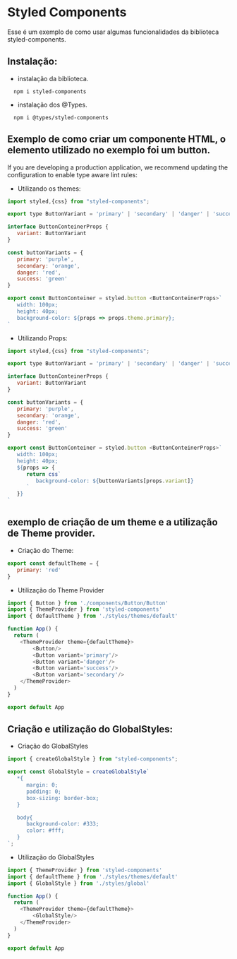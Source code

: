 # Styled Components

Esse é um exemplo de como usar algumas funcionalidades da biblioteca styled-components.

## Instalação:
- instalação da biblioteca.
```
  npm i styled-components
```
- instalação dos @Types.
```
  npm i @types/styled-components
```



## Exemplo de como criar um componente HTML, o elemento utilizado no exemplo foi um button.

If you are developing a production application, we recommend updating the configuration to enable type aware lint rules:

- Utilizando os themes:

```js
import styled,{css} from "styled-components";

export type ButtonVariant = 'primary' | 'secondary' | 'danger' | 'success'

interface ButtonConteinerProps {
   variant: ButtonVariant
}

const buttonVariants = {
   primary: 'purple',
   secondary: 'orange',
   danger: 'red',
   success: 'green'
}

export const ButtonConteiner = styled.button <ButtonConteinerProps>`
   width: 100px;
   height: 40px;
   background-color: ${props => props.theme.primary};
`
```
- Utilizando Props:

```js
import styled,{css} from "styled-components";

export type ButtonVariant = 'primary' | 'secondary' | 'danger' | 'success'

interface ButtonConteinerProps {
   variant: ButtonVariant
}

const buttonVariants = {
   primary: 'purple',
   secondary: 'orange',
   danger: 'red',
   success: 'green'
}

export const ButtonConteiner = styled.button <ButtonConteinerProps>`
   width: 100px;
   height: 40px;
   ${props => {
      return css`
         background-color: ${buttonVariants[props.variant]}
      `
   }} 
`
```
## exemplo de criação de um theme e a utilização de Theme provider.
- Criação do Theme:

```js
export const defaultTheme = {
   primary: 'red'
}
```
- Utilização do Theme Provider

```js
import { Button } from './components/Button/Button'
import { ThemeProvider } from 'styled-components'
import { defaultTheme } from './styles/themes/default'

function App() {
  return (
    <ThemeProvider theme={defaultTheme}>
        <Button/>
        <Button variant='primary'/>
        <Button variant='danger'/>
        <Button variant='success'/>
        <Button variant='secondary'/>
    </ThemeProvider>
  )
}

export default App
```
## Criação e utilização do GlobalStyles:

- Criação do GlobalStyles

```js
import { createGlobalStyle } from "styled-components";

export const GlobalStyle = createGlobalStyle`
   *{
      margin: 0;
      padding: 0;
      box-sizing: border-box;
   }

   body{
      background-color: #333;
      color: #fff;
   }
`;
```
- Utilização do GlobalStyles
  
```js
import { ThemeProvider } from 'styled-components'
import { defaultTheme } from './styles/themes/default'
import { GlobalStyle } from './styles/global'

function App() {
  return (
    <ThemeProvider theme={defaultTheme}>
        <GlobalStyle/>
    </ThemeProvider>
  )
}

export default App
```

